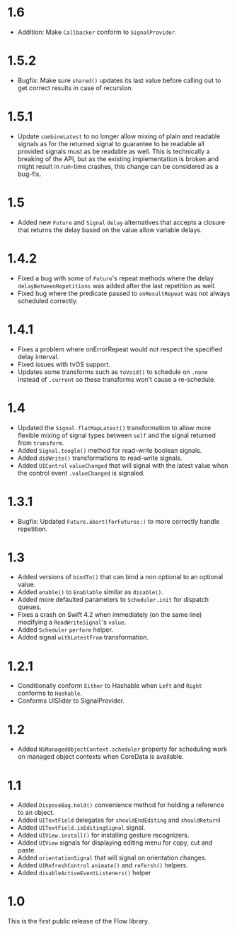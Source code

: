 # 1.6

 - Addition: Make `Callbacker` conform to `SignalProvider`.

# 1.5.2

- Bugfix: Make sure `shared()` updates its last value before calling out to get correct results in case of recursion.

# 1.5.1

- Update `combineLatest` to no longer allow mixing of plain and readable signals as for the returned signal to guarantee to be readable all provided signals must as be readable as well. This is technically a breaking of the API, but as the existing implementation is broken and might result in run-time crashes, this change can be considered as a bug-fix.

# 1.5

- Added new `Future` and `Signal` `delay` alternatives that accepts a closure that returns the delay based on the value allow variable delays.

# 1.4.2

- Fixed a bug with some of `Future`'s repeat methods where the delay `delayBetweenRepetitions` was added after the last repetition as well.
- Fixed bug where the predicate passed to `onResultRepeat` was not always scheduled correctly.

# 1.4.1

- Fixes a problem where onErrorRepeat would not respect the specified delay interval.
- Fixed issues with tvOS support.
- Updates some transforms such as `toVoid()` to schedule on `.none` instead of `.current` so these transforms won't cause a re-schedule.

# 1.4

- Updated the `Signal.flatMapLatest()` transformation to allow more flexible mixing of signal types between `self` and the signal returned from `transform`.
- Added `Signal.toogle()` method for read-write boolean signals.
- Added `didWrite()` transformations to read-write signals.
- Added `UIControl` `valueChanged` that will signal with the latest value when the control event `.valueChanged` is signaled.

# 1.3.1

- Bugfix: Updated `Future.abort(forFutures:)` to more correctly handle repetition.

# 1.3

- Added versions of `bindTo()` that can bind a non optional to an optional value.
- Added `enable()` to `Enablable` similar as `disable()`.
- Added more defaulted parameters to `Scheduler.init` for dispatch queues.
- Fixes a crash on Swift 4.2 when immediately (on the same line) modifying a `ReadWriteSignal`'s `value`.
- Added `Scheduler` `perform` helper.
- Added signal `withLatestFrom` transformation.

# 1.2.1

- Conditionally conform `Either` to Hashable when `Left` and `Right` conforms to `Hashable`.
- Conforms UISlider to SignalProvider.

# 1.2

- Added `NSManagedObjectContext.scheduler` property for scheduling work on managed object contexts when CoreData is available.

# 1.1

- Added `DisposeBag.hold()`  convenience method for holding a reference to an object.
- Added `UITextField` delegates for `shouldEndEditing` and `shouldReturn`l
- Added `UITextField.isEditingSignal` signal.
- Added `UIView.install()` for installing gesture recognizers.
- Added `UIView` signals for displaying editing menu for copy, cut and paste.
- Added `orientationSignal`  that  will signal on orientation changes.
- Added `UIRefreshControl`  `animate()` and `refersh()` helpers.
- Added `disableActiveEventListeners()` helper

# 1.0

This is the first public release of the Flow library.


